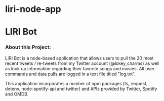 # liri-node-app
<h1>LIRI Bot</h1>

<h3>About this Project:</h3>
LIRI Bot is a node-based application that allows users to pull the 20 most recent tweets / re-tweets from my Twitter account (@lokey_charms) as well as look up  information regarding their favorite songs and movies. All user commands and data pulls are logged in a text file titled "log.txt".


This application incorporates a number of npm packages (fs, request, dotenv, node-spotify-api and twitter) and APIs provided by Twitter, Spotify and OMDB. 


